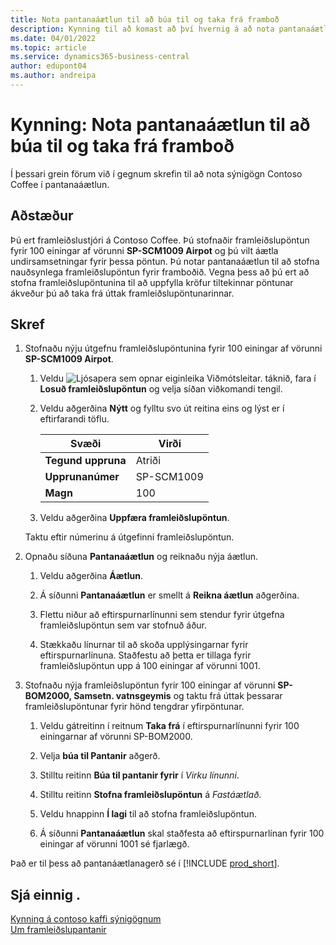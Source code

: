 ```yaml
---
title: Nota pantanaáætlun til að búa til og taka frá framboð
description: Kynning til að komast að því hvernig á að nota pantanaáætlun til að stofna nauðsynlega framleiðslupöntun fyrir framboðið í Business Central.
ms.date: 04/01/2022
ms.topic: article
ms.service: dynamics365-business-central
author: edupont04
ms.author: andreipa
---
```


# <a name="walkthrough-use-order-planning-to-create-and-reserve-supply"></a><a name="walkthrough-use-order-planning-to-create-and-reserve-supply"></a><a name="walkthrough-use-order-planning-to-create-and-reserve-supply"></a>Kynning: Nota pantanaáætlun til að búa til og taka frá framboð

Í þessari grein förum við í gegnum skrefin til að nota sýnigögn Contoso Coffee í pantanaáætlun.

## <a name="scenario"></a><a name="scenario"></a><a name="scenario"></a>Aðstæður

Þú ert framleiðslustjóri á Contoso Coffee. Þú stofnaðir framleiðslupöntun fyrir 100 einingar af vörunni **SP-SCM1009 Airpot** og þú vilt áætla undirsamsetningar fyrir þessa pöntun. Þú notar pantanaáætlun til að stofna nauðsynlega framleiðslupöntun fyrir framboðið. Vegna þess að þú ert að stofna framleiðslupöntunina til að uppfylla kröfur tiltekinnar pöntunar ákveður þú að taka frá úttak framleiðslupöntunarinnar.  

## <a name="steps"></a><a name="steps"></a><a name="steps"></a>Skref

1. Stofnaðu nýju útgefnu framleiðslupöntunina fyrir 100 einingar af vörunni **SP-SCM1009 Airpot**.

    1. Veldu ![Ljósapera sem opnar eiginleika Viðmótsleitar.](../../media/ui-search/search_small.png "Segðu mér hvað þú vilt gera") táknið, fara í **Losuð framleiðslupöntun** og velja síðan viðkomandi tengil.  

    2. Veldu aðgerðina **Nýtt** og fylltu svo út reitina eins og lýst er í eftirfarandi töflu.  

        |Svæði  |Virði  |
        |---------|---------|
        |**Tegund uppruna** |Atriði|
        |**Upprunanúmer** |SP-SCM1009|
        |**Magn** |100|
    3. Veldu aðgerðina **Uppfæra framleiðslupöntun**.  

    Taktu eftir númerinu á útgefinni framleiðslupöntun.

2. Opnaðu síðuna **Pantanaáætlun** og reiknaðu nýja áætlun.

    1. Veldu aðgerðina **Áætlun**.  

    2. Á síðunni **Pantanaáætlun** er smellt á **Reikna áætlun** aðgerðina.  

    3. Flettu niður að eftirspurnarlínunni sem stendur fyrir útgefna framleiðslupöntun sem var stofnuð áður.  

    4. Stækkaðu línurnar til að skoða upplýsingarnar fyrir eftirspurnarlínuna. Staðfestu að þetta er tillaga fyrir framleiðslupöntun upp á 100 einingar af vörunni 1001.  

3. Stofnaðu nýja framleiðslupöntun fyrir 100 einingar af vörunni **SP-BOM2000, Samsetn. vatnsgeymis** og taktu frá úttak þessarar framleiðslupöntunar fyrir hönd tengdrar yfirpöntunar.  

    1. Veldu gátreitinn í reitnum **Taka frá** í eftirspurnarlínunni fyrir 100 einingarnar af vörunni SP-BOM2000.

    2. Velja **búa til Pantanir** aðgerð.  

    3. Stilltu reitinn **Búa til pantanir fyrir** í *Virku línunni*.  

    4. Stilltu reitinn **Stofna framleiðslupöntun** á *Fastáætlað*.

    5. Veldu hnappinn **Í lagi** til að stofna framleiðslupöntun.

    6. Á síðunni **Pantanaáætlun** skal staðfesta að eftirspurnarlínan fyrir 100 einingar af vörunni 1001 sé fjarlægð.

Það er til þess að pantanáætlanagerð sé í [!INCLUDE [prod_short](../../includes/prod_short.md)].  

## <a name="see-also"></a><a name="see-also"></a><a name="see-also"></a>Sjá einnig .

[Kynning á contoso kaffi sýnigögnum](../contoso-coffee-intro.md)  
[Um framleiðslupantanir](../../production-about-production-orders.md)  
